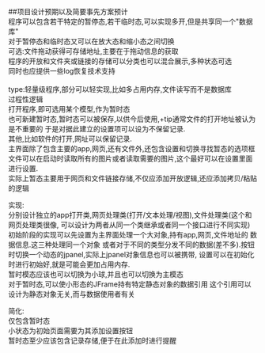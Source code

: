 ##项目设计预期以及简要事先方案预计  
程序可以包含若干特定的暂停态,若干临时态,可以实现多开,但是共享同一个"数据库"  
对于暂停态和临时态又可以在放大态和缩小态之间切换  
可选:文件拖动获得可存储地址,主要在于拖动信息的获取  
程序的开放和文件夹或链接的存储可以分类也可以混合展示,多种状态可选  
同时也应提供一些log恢复技术支持  
<br>
type:轻量级程序,部分可以轻实现,比如多占用内存,文件读写而不是数据库  
过程性逻辑  
打开程序,即可选用某个模型,作为暂时态  
也可新建暂时态,暂时态可以被保存,以供今后使用,+tip通常文件的打开地址被认为是不重要的
于是对据此建立的设置项可以设为不保留记录.  
其他,比如软件的打开,网址可以保留记录.  
主界面除了包含主要的app,网页,还有文件外,还包含设置和切换寻找暂态的选项框  
文件可以在启动时读取所有的图片或者读取需要的图片,这个最好可以在设置里面进行设置.  
实际上暂态主要用于网页和文件链接存储,不仅应添加开放逻辑,还应添加拷贝/粘贴的逻辑  

实现:  
分别设计独立的app打开类,网页处理类(打开/文本处理/视图),文件处理类(这个和网页处理类很像,
可以设计为两者从同一个类继承或者同一个接口进行不同实现)  
初始阶段的实现可以先设置为主界面处理一个大对象,持有app,网页,文件地址的 数据信息.这三种处理同一个对象
或者对于不同的类型分发不同的数据(差不多).按钮时切换一个动态的jpanel,实际上jpanel对象信息也可以被携带,
设置可以在初始化时进行初始好,就是可能会更加占用内存.  
暂时模态应该也可以切换为小球,并且也可以切换为主模态  
对于暂时态,可以使小形态的JFrame持有特定静态对象的数据引用
这个引用可以设计为静态对象无关,而与数据使用者有关   

简化:     
仅包含暂时态  
小状态为初始页面需要为其添加设置按钮  
暂时态至少应该包含记录存储,便于在此添加时进行提醒  

